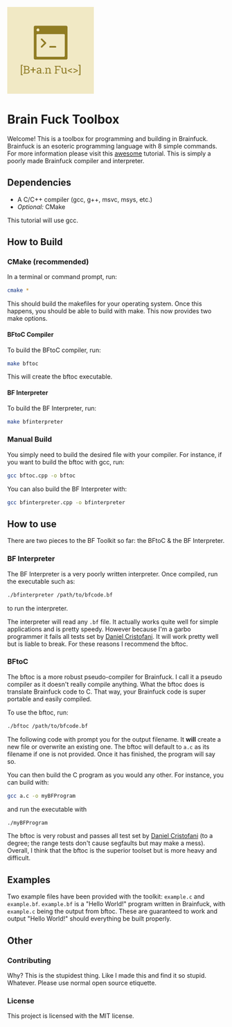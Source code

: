 ![](logo.png)
# Brain Fuck Toolbox
Welcome!
This is a toolbox for programming and building in Brainfuck.
Brainfuck is an esoteric programming language with 8 simple commands.
For more information please visit this [awesome](https://gist.github.com/roachhd/dce54bec8ba55fb17d3a) tutorial.
This is simply a poorly made Brainfuck compiler and interpreter.

## Dependencies
* A C/C++ compiler (gcc, g++, msvc, msys, etc.)
* *Optional:* CMake

This tutorial will use gcc.

## How to Build
### CMake (recommended)
In a terminal or command prompt, run:
```bash
cmake *
```
This should build the makefiles for your operating system.
Once this happens, you should be able to build with make.
This now provides two make options.

#### BFtoC Compiler
To build the BFtoC compiler, run:
```bash
make bftoc
```
This will create the bftoc executable.

#### BF Interpreter
To build the BF Interpreter, run:
```bash
make bfinterpreter
```

### Manual Build
You simply need to build the desired file with your compiler.
For instance, if you want to build the bftoc with gcc, run:
```bash
gcc bftoc.cpp -o bftoc
```
You can also build the BF Interpreter with:
```bash
gcc bfinterpreter.cpp -o bfinterpreter
```

## How to use
There are two pieces to the BF Toolkit so far: the BFtoC & the BF Interpreter.

### BF Interpreter
The BF Interpreter is a very poorly written interpreter.
Once compiled, run the executable such as:
```bash
./bfinterpreter /path/to/bfcode.bf
```
to run the interpreter.

The interpreter will read any `.bf` file.
It actually works quite well for simple applications and is pretty speedy.
However because I'm a garbo programmer it fails all tests set by [Daniel Cristofani](http://www.hevanet.com/cristofd/brainfuck/tests.b).
It will work pretty well but is liable to break.
For these reasons I recommend the bftoc.

### BFtoC
The bftoc is a more robust pseudo-compiler for Brainfuck.
I call it a pseudo compiler as it doesn't really compile anything.
What the bftoc does is translate Brainfuck code to C.
That way, your Brainfuck code is super portable and easily compiled.

To use the bftoc, run:
```bash
./bftoc /path/to/bfcode.bf
```
The following code with prompt you for the output filename.
It **will** create a new file or overwrite an existing one.
The bftoc will default to `a.c` as its filename if one is not provided.
Once it has finished, the program will say so.

You can then build the C program as you would any other.
For instance, you can build with:
```bash
gcc a.c -o myBFProgram
```
and run the executable with
```bash
./myBFProgram
```
The bftoc is very robust and passes all test set by [Daniel Cristofani](http://www.hevanet.com/cristofd/brainfuck/tests.b)
(to a degree; the range tests don't cause segfaults but may make a mess).
Overall, I think that the bftoc is the superior toolset but is more heavy and difficult.

## Examples
Two example files have been provided with the toolkit: `example.c` and `example.bf`.
`example.bf` is a "Hello World!" program written in Brainfuck, with `example.c` being the output from bftoc.
These are guaranteed to work and output "Hello World!" should everything be built properly.

## Other

### Contributing
Why?
This is the stupidest thing.
Like I made this and find it so stupid.
Whatever.
Please use normal open source etiquette.

### License
This project is licensed with the MIT license.